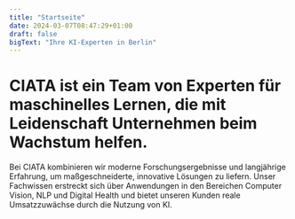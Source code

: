 ```yaml
---
title: "Startseite"
date: 2024-03-07T08:47:29+01:00
draft: false
bigText: "Ihre KI-Experten in Berlin"
---
```

# CIATA ist ein Team von Experten für maschinelles Lernen, die mit Leidenschaft Unternehmen beim Wachstum helfen.

Bei CIATA kombinieren wir moderne Forschungsergebnisse und langjährige Erfahrung, um maßgeschneiderte, innovative Lösungen zu liefern. Unser Fachwissen erstreckt sich über Anwendungen in den Bereichen Computer Vision, NLP und Digital Health und bietet unseren Kunden reale Umsatzzuwächse durch die Nutzung von KI.
